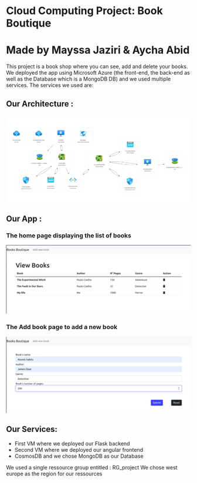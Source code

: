 # Cloud Computing Project: Book Boutique
# Made by Mayssa Jaziri & Aycha Abid


This project is a book shop where you can see, add and delete your books.
We deployed the app using Microsoft Azure (the front-end, the back-end as well as the Database which is a MongoDB DB) and we used multiple services.
The services we used are:


## Our Architecture : 
<img src="https://github.com/MayssaJaz/Cloud-project/blob/main/book-boutique-testing/photos/architecture.png" />

## Our App : 
### The home page displaying the list of books 
<img src="https://github.com/MayssaJaz/Cloud-project/blob/main/book-boutique-testing/photos/test1.png" />

### The Add book page to add a new book

<img src="https://github.com/MayssaJaz/Cloud-project/blob/main/book-boutique-testing/photos/test3.png" />


## Our Services: 
- First VM where we deployed our Flask backend 
- Second VM where we deployed our angular frontend
- CosmosDB and we chose MongoDB as our Database

We used a single ressource group entitled : RG_project
We chose west europe as the region for our ressources
